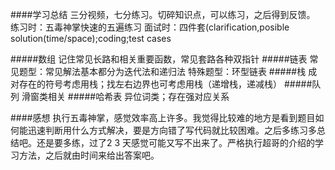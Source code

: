 ####学习总结
三分视频，七分练习。切碎知识点，可以练习，之后得到反馈。
练习时：五毒神掌快速的五遍练习
面试时：四件套(clarification,posible solution(time/space);coding;test cases

#####数组
记住常见长路和相关重要函数，常见套路各种双指针
#####链表
常见题型：常见解法基本都分为迭代法和递归法
特殊题型：环型链表
#####栈
成对存在的符号考虑用栈；找左右边界也可考虑用栈（递增栈，递减栈）
#####队列
滑窗类相关
#####哈希表
异位词类；存在强对应关系

####感想
执行五毒神掌，感觉效率高上许多。我觉得比较难的地方是看到题目如何能迅速判断用什么方式解决，要是方向错了写代码就比较困难。之后多练习多总结吧。还是要多练，过了2 3 天感觉可能又写不出来了。严格执行超哥的介绍的学习方法，之后就由时间来给出答案吧。
